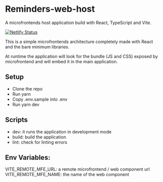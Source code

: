 # Reminders-web-host
A microfrontends host application build with React, TypeScript and Vite.

[![Netlify Status](https://api.netlify.com/api/v1/badges/c2bdb562-f774-4246-b599-9bb05d81eb6d/deploy-status)](https://app.netlify.com/sites/reminders-web-host/deploys)

This is a simple microfrontends architecture completely made with React and the bare minimum libraries.

At runtime the application will look for the bundle (JS and CSS) exposed by microfrontend and will embed it in the main application.  

Setup
---
- Clone the repo
- Run yarn
- Copy .env.sample into .env
- Run yarn dev

Scripts
---
- dev: it runs the application in development mode
- build: build the application
- lint: check for linting errors

Env Variables:
---
VITE_REMOTE_MFE_URL: a remote microfrontend / web component url
VITE_REMOTE_MFE_NAME: the name of the web component